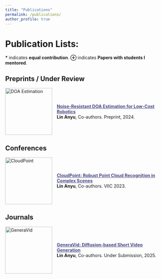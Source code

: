 ```yaml
---
title: "Publications"
permalink: /publications/
author_profile: true
---
```


Publication Lists:  
======  
<b>*</b> indicates <b>equal contribution</b>. <b>⊕</b> indicates <b>Papers with students I mentored</b>.

## **Preprints / Under Review**
<div style="display: flex; align-items: center; margin-bottom: 20px;">
  <img src="/images/publication_doa.png" alt="DOA Estimation" style="width: 150px; height: auto; margin-right: 15px;">
  <div>
    <a href="#" style="color: #4a4a83;" onmouseover="this.style.color='black';" onmouseout="this.style.color='#4a4a83';"><b> Noise-Resistant DOA Estimation for Low-Cost Robotics </b></a>
    <br>
    <b>Lin Anyu</b>, Co-authors. Preprint, 2024.
    <br>
  </div>
</div>

## **Conferences**
<div style="display: flex; align-items: center; margin-bottom: 20px;">
  <img src="/images/publication_cloudpoint.png" alt="CloudPoint" style="width: 150px; height: auto; margin-right: 15px;">
  <div>
    <a href="#" style="color: #4a4a83;" onmouseover="this.style.color='black';" onmouseout="this.style.color='#4a4a83';"><b> CloudPoint: Robust Point Cloud Recognition in Complex Scenes </b></a>
    <br>
    <b>Lin Anyu</b>, Co-authors. VIIC 2023.
    <br>
  </div>
</div>

## **Journals**
<div style="display: flex; align-items: center; margin-bottom: 20px;">
  <img src="/images/publication_generavid.png" alt="GeneraVid" style="width: 150px; height: auto; margin-right: 15px;">
  <div>
    <a href="#" style="color: #4a4a83;" onmouseover="this.style.color='black';" onmouseout="this.style.color='#4a4a83';"><b> GeneraVid: Diffusion-based Short Video Generation </b></a>
    <br>
    <b>Lin Anyu</b>, Co-authors. Under Submission, 2025.
    <br>
  </div>
</div>
